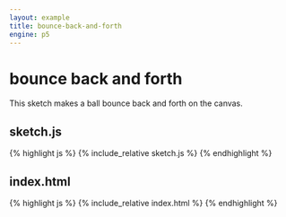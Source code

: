 ```yaml
---
layout: example
title: bounce-back-and-forth
engine: p5
---
```



# bounce back and forth

This sketch makes a ball bounce back and forth on the canvas.

## sketch.js 
{% highlight js %}
{% include_relative sketch.js %}
{% endhighlight %}
## index.html 
{% highlight js %}
{% include_relative index.html %}
{% endhighlight %}
